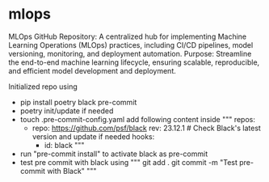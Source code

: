 # mlops
MLOps GitHub Repository: A centralized hub for implementing Machine Learning Operations (MLOps) practices, including CI/CD pipelines, model versioning, monitoring, and deployment automation.  Purpose: Streamline the end-to-end machine learning lifecycle, ensuring scalable, reproducible, and efficient model development and deployment.

Initialized repo using 
* pip install poetry black pre-commit
* poetry init/update if needed
* touch .pre-commit-config.yaml
    add following content inside
  """
  repos:
  - repo: https://github.com/psf/black
    rev: 23.12.1  # Check Black's latest version and update if needed
    hooks:
      - id: black
   """
* run "pre-commit install" to activate black as pre-commit
* test pre commit with black using
  """
  git add .
  git commit -m "Test pre-commit with Black"
  """

